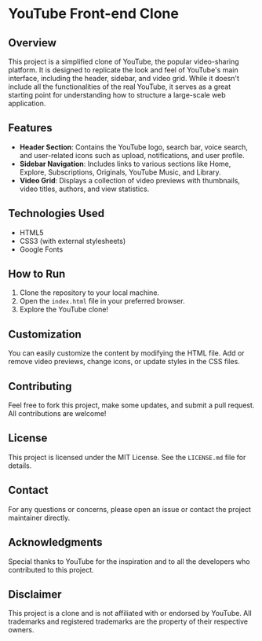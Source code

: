 # YouTube Front-end Clone

## Overview

This project is a simplified clone of YouTube, the popular video-sharing platform. It is designed to replicate the look and feel of YouTube's main interface, including the header, sidebar, and video grid. While it doesn't include all the functionalities of the real YouTube, it serves as a great starting point for understanding how to structure a large-scale web application.

## Features

- **Header Section**: Contains the YouTube logo, search bar, voice search, and user-related icons such as upload, notifications, and user profile.
- **Sidebar Navigation**: Includes links to various sections like Home, Explore, Subscriptions, Originals, YouTube Music, and Library.
- **Video Grid**: Displays a collection of video previews with thumbnails, video titles, authors, and view statistics.

## Technologies Used

- HTML5
- CSS3 (with external stylesheets)
- Google Fonts

## How to Run

1. Clone the repository to your local machine.
2. Open the `index.html` file in your preferred browser.
3. Explore the YouTube clone!

## Customization

You can easily customize the content by modifying the HTML file. Add or remove video previews, change icons, or update styles in the CSS files.

## Contributing

Feel free to fork this project, make some updates, and submit a pull request. All contributions are welcome!

## License

This project is licensed under the MIT License. See the `LICENSE.md` file for details.

## Contact

For any questions or concerns, please open an issue or contact the project maintainer directly.

## Acknowledgments

Special thanks to YouTube for the inspiration and to all the developers who contributed to this project.

## Disclaimer

This project is a clone and is not affiliated with or endorsed by YouTube. All trademarks and registered trademarks are the property of their respective owners.
